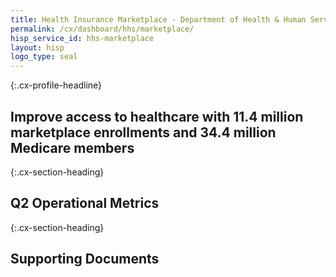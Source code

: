 ```yaml
---
title: Health Insurance Marketplace - Department of Health & Human Services - CX CAP Goal Dashboard
permalink: /cx/dashboard/hhs/marketplace/
hisp_service_id: hhs-marketplace
layout: hisp
logo_type: seal
---
```


{:.cx-profile-headline}
## Improve access to healthcare with 11.4 million marketplace enrollments and 34.4 million Medicare members 

{:.cx-section-heading}
## Q2 Operational Metrics

{:.cx-section-heading}
## Supporting Documents